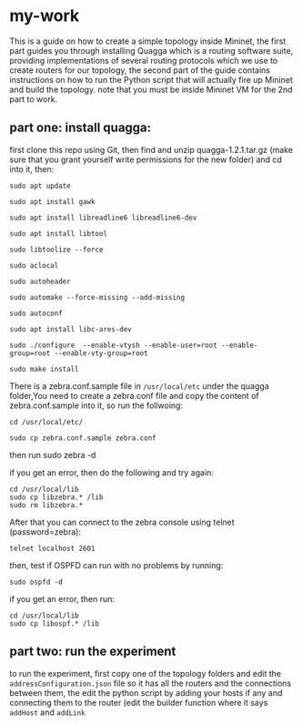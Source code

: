 # my-work
This is a guide on how to create a simple topology inside Mininet, the first part guides you through installing Quagga which is a routing software suite, providing implementations of several routing protocols which we use to create routers for our topology, the second part of the guide contains instructions on how to run the Python script that will actually fire up Mininet and build the topology.
note that you must be inside Mininet VM for the 2nd part to work.

## part one: install quagga:
first clone this repo using Git, then find and unzip quagga-1.2.1.tar.gz (make sure that you grant yourself write permissions for the new folder) and cd into it, then:
```
sudo apt update

sudo apt install gawk

sudo apt install libreadline6 libreadline6-dev

sudo apt install libtool

sudo libtoolize --force

sudo aclocal

sudo autoheader

sudo automake --force-missing --add-missing

sudo autoconf

sudo apt install libc-ares-dev

sudo ./configure  --enable-vtysh --enable-user=root --enable-group=root --enable-vty-group=root

sudo make install
```

There is a zebra.conf.sample file in ```/usr/local/etc``` under the quagga folder,You need to create a zebra.conf file and copy the content of zebra.conf.sample into it, so run the follwoing:
```
cd /usr/local/etc/

sudo cp zebra.conf.sample zebra.conf
```
then run sudo zebra -d

if you get an error, then do the following and try again:
```
cd /usr/local/lib
sudo cp libzebra.* /lib
sudo rm libzebra.*
```
After that you can connect to the zebra console using telnet (password=zebra):
```
telnet localhost 2601
```
then, test if OSPFD can run with no problems by running:
```
sudo ospfd -d
```
if you get an error, then run:
```
cd /usr/local/lib
sudo cp libospf.* /lib
```

## part two: run the experiment
to run the experiment, first copy one of the topology folders and edit the ```addressConfiguration.json``` file so it has all the routers and the connections between them, the edit the python script by adding your hosts if any and connecting them to the router (edit the builder function where it says ```addHost``` and ```addLink```

